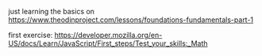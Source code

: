 just learning the basics on https://www.theodinproject.com/lessons/foundations-fundamentals-part-1

first exercise:
https://developer.mozilla.org/en-US/docs/Learn/JavaScript/First_steps/Test_your_skills:_Math
